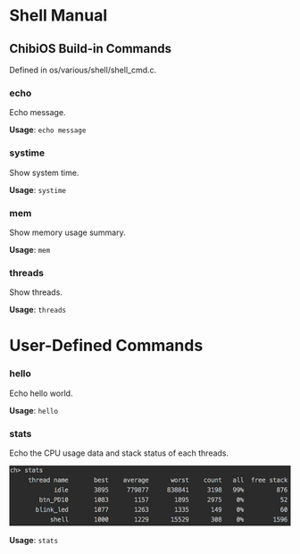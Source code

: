 # Shell Manual

## ChibiOS Build-in Commands
Defined in os/various/shell/shell_cmd.c.

### echo
Echo message.

**Usage**: ```echo message```

### systime
Show system time.

**Usage**: ```systime```

### mem
Show memory usage summary.

**Usage**: ```mem```

### threads
Show threads.

**Usage**: ```threads```


# User-Defined Commands

### hello
Echo hello world.

**Usage**: ```hello```

### stats
Echo the CPU usage data and stack status of each threads.

![](./resource/shell_stats.png)

**Usage**: ```stats```
